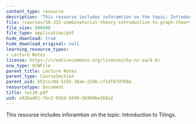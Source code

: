 ```yaml
---
content_type: resource
description: 'This resourse includes inforamtion on the topic: Introduction to Tilings.'
file: /courses/18-315-combinatorial-theory-introduction-to-graph-theory-extremal-and-enumerative-combinatorics-spring-2005/e92bad61fbc26564569056989be269a2_lec38.pdf
file_size: 888408
file_type: application/pdf
hide_download: true
hide_download_original: null
learning_resource_types:
- Lecture Notes
license: https://creativecommons.org/licenses/by-nc-sa/4.0/
ocw_type: OCWFile
parent_title: Lecture Notes
parent_type: CourseSection
parent_uid: b52ccc0d-5155-38ae-219b-cf1df67d760a
resourcetype: Document
title: lec38.pdf
uid: e92bad61-fbc2-6564-5690-56989be269a2
---
```

This resourse includes inforamtion on the topic: Introduction to Tilings.